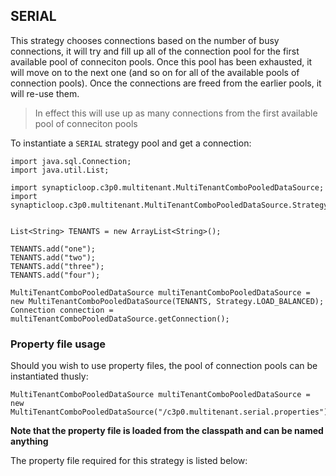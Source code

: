 
## SERIAL

This strategy chooses connections based on the number of busy connections, it will try and fill up all of the connection pool for the first available pool of conneciton pools.  Once this pool has been exhausted, it will move on to the next one (and so on for all of the available pools of connection pools).  Once the connections are freed from the earlier pools, it will re-use them.

> In effect this will use up as many connections from the first available pool of conneciton pools

To instantiate a `SERIAL` strategy pool and get a connection:

```
import java.sql.Connection;
import java.util.List;

import synapticloop.c3p0.multitenant.MultiTenantComboPooledDataSource;
import synapticloop.c3p0.multitenant.MultiTenantComboPooledDataSource.Strategy;


List<String> TENANTS = new ArrayList<String>();

TENANTS.add("one");
TENANTS.add("two");
TENANTS.add("three");
TENANTS.add("four");

MultiTenantComboPooledDataSource multiTenantComboPooledDataSource = new MultiTenantComboPooledDataSource(TENANTS, Strategy.LOAD_BALANCED);
Connection connection = multiTenantComboPooledDataSource.getConnection();
```

### Property file usage

Should you wish to use property files, the pool of connection pools can be instantiated thusly:

```
MultiTenantComboPooledDataSource multiTenantComboPooledDataSource = new MultiTenantComboPooledDataSource("/c3p0.multitenant.serial.properties");
```

__Note that the property file is loaded from the classpath and can be named anything__

The property file required for this strategy is listed below:


